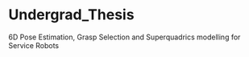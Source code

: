 # Undergrad_Thesis
6D Pose Estimation, Grasp Selection and Superquadrics modelling for Service Robots
